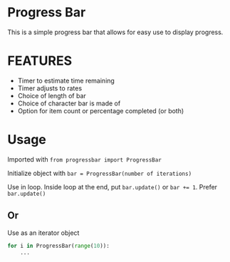 # Progress Bar
This is a simple progress bar that allows for easy use to display progress.

# FEATURES
- Timer to estimate time remaining
- Timer adjusts to rates
- Choice of length of bar
- Choice of character bar is made of
- Option for item count or percentage completed (or both)

# Usage
Imported with `from progressbar import ProgressBar`

Initialize object with `bar = ProgressBar(number of iterations)`

Use in loop. Inside loop at the end, put `bar.update()` or `bar += 1`.
Prefer `bar.update()`

## Or
Use as an iterator object
```python
for i in ProgressBar(range(10)):
    ...
```